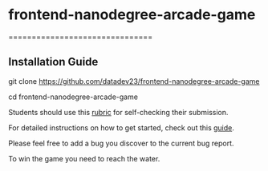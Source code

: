 # frontend-nanodegree-arcade-game
===============================

## Installation Guide

git clone https://github.com/datadev23/frontend-nanodegree-arcade-game

cd frontend-nanodegree-arcade-game

Students should use this [rubric](https://www.udacity.com/course/viewer/#!/c-nd001/l-2696458597/m-2687128535) for self-checking their submission.

For detailed instructions on how to get started, check out this [guide](https://docs.google.com/document/d/1v01aScPjSWCCWQLIpFqvg3-vXLH2e8_SZQKC8jNO0Dc/pub?embedded=true).


Please feel free to add a bug you discover to the current bug report.

To win the game  you need to reach the water.

